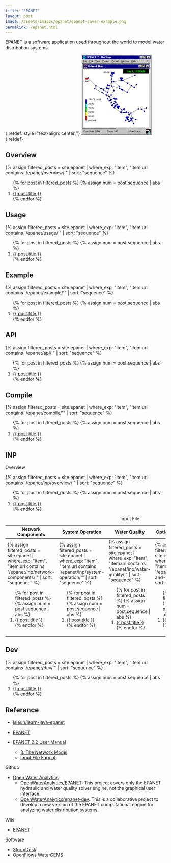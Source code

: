 ```yaml
---
title: "EPANET"
layout: post
image: /assets/images/epanet/epanet-cover-example.png
permalink: /epanet.html
---
```


EPANET is a software application used throughout the world to model water distribution systems.

{:refdef: style="text-align: center;"}
![](/assets/images/epanet/EPANET-220px.gif)
{:refdef}

## Overview

{%
assign filtered_posts = site.epanet |
where_exp: "item", "item.url contains '/epanet/overview/'" |
sort: "sequence"
%}
<ol>
    {% for post in filtered_posts %}
    {% assign num = post.sequence | abs %}
    <li>
        <a href="{{ post.url }}">{{ post.title }}</a>
    </li>
    {% endfor %}
</ol>

## Usage

{%
assign filtered_posts = site.epanet |
where_exp: "item", "item.url contains '/epanet/usage/'" |
sort: "sequence"
%}
<ol>
    {% for post in filtered_posts %}
    {% assign num = post.sequence | abs %}
    <li>
        <a href="{{ post.url }}">{{ post.title }}</a>
    </li>
    {% endfor %}
</ol>

## Example

{%
assign filtered_posts = site.epanet |
where_exp: "item", "item.url contains '/epanet/example/'" |
sort: "sequence"
%}
<ol>
    {% for post in filtered_posts %}
    {% assign num = post.sequence | abs %}
    <li>
        <a href="{{ post.url }}">{{ post.title }}</a>
    </li>
    {% endfor %}
</ol>

## API

{%
assign filtered_posts = site.epanet |
where_exp: "item", "item.url contains '/epanet/api/'" |
sort: "sequence"
%}
<ol>
    {% for post in filtered_posts %}
    {% assign num = post.sequence | abs %}
    <li>
        <a href="{{ post.url }}">{{ post.title }}</a>
    </li>
    {% endfor %}
</ol>

## Compile

{%
assign filtered_posts = site.epanet |
where_exp: "item", "item.url contains '/epanet/compile/'" |
sort: "sequence"
%}
<ol>
    {% for post in filtered_posts %}
    {% assign num = post.sequence | abs %}
    <li>
        <a href="{{ post.url }}">{{ post.title }}</a>
    </li>
    {% endfor %}
</ol>

## INP

Overview

{%
assign filtered_posts = site.epanet |
where_exp: "item", "item.url contains '/epanet/inp/overview/'" |
sort: "sequence"
%}
<ol>
    {% for post in filtered_posts %}
    {% assign num = post.sequence | abs %}
    <li>
        <a href="{{ post.url }}">{{ post.title }}</a>
    </li>
    {% endfor %}
</ol>

<table>
    <caption>Input File</caption>
    <thead>
    <tr>
        <th>Network Components</th>
        <th>System Operation</th>
        <th>Water Quality</th>
        <th>Options & Reporting</th>
        <th>Network Map/Tags</th>
    </tr>
    </thead>
    <tbody>
    <tr>
        <td>
{%
assign filtered_posts = site.epanet |
where_exp: "item", "item.url contains '/epanet/inp/network-components/'" |
sort: "sequence"
%}
<ol>
    {% for post in filtered_posts %}
    {% assign num = post.sequence | abs %}
    <li>
        <a href="{{ post.url }}">{{ post.title }}</a>
    </li>
    {% endfor %}
</ol>        
        </td>
        <td>
{%
assign filtered_posts = site.epanet |
where_exp: "item", "item.url contains '/epanet/inp/system-operation/'" |
sort: "sequence"
%}
<ol>
    {% for post in filtered_posts %}
    {% assign num = post.sequence | abs %}
    <li>
        <a href="{{ post.url }}">{{ post.title }}</a>
    </li>
    {% endfor %}
</ol>
        </td>
        <td>
{%
assign filtered_posts = site.epanet |
where_exp: "item", "item.url contains '/epanet/inp/water-quality/'" |
sort: "sequence"
%}
<ol>
    {% for post in filtered_posts %}
    {% assign num = post.sequence | abs %}
    <li>
        <a href="{{ post.url }}">{{ post.title }}</a>
    </li>
    {% endfor %}
</ol>        
        </td>
        <td>
{%
assign filtered_posts = site.epanet |
where_exp: "item", "item.url contains '/epanet/inp/options-and-reporting/'" |
sort: "sequence"
%}
<ol>
    {% for post in filtered_posts %}
    {% assign num = post.sequence | abs %}
    <li>
        <a href="{{ post.url }}">{{ post.title }}</a>
    </li>
    {% endfor %}
</ol>
        </td>
        <td>
{%
assign filtered_posts = site.epanet |
where_exp: "item", "item.url contains '/epanet/inp/network-map/'" |
sort: "sequence"
%}
<ol>
    {% for post in filtered_posts %}
    {% assign num = post.sequence | abs %}
    <li>
        <a href="{{ post.url }}">{{ post.title }}</a>
    </li>
    {% endfor %}
</ol>
        </td>
    </tr>
    </tbody>
</table>


## Dev

{%
assign filtered_posts = site.epanet |
where_exp: "item", "item.url contains '/epanet/dev/'" |
sort: "sequence"
%}
<ol>
    {% for post in filtered_posts %}
    {% assign num = post.sequence | abs %}
    <li>
        <a href="{{ post.url }}">{{ post.title }}</a>
    </li>
    {% endfor %}
</ol>

## Reference

- [lsieun/learn-java-epanet](https://github.com/lsieun/learn-java-epanet)

- [EPANET](https://www.epa.gov/water-research/epanet)
- [EPANET 2.2 User Manual](https://epanet22.readthedocs.io/en/latest/index.html)
    - [3. The Network Model](https://epanet22.readthedocs.io/en/latest/3_network_model.html)
    - [Input File Format](https://epanet22.readthedocs.io/en/latest/back_matter.html#input-file-format)

Github

- [Open Water Analytics](https://github.com/OpenWaterAnalytics)
    - [OpenWaterAnalytics/EPANET](https://github.com/OpenWaterAnalytics/EPANET):
      This project covers only the EPANET hydraulic and water quality solver engine, not the graphical user interface.
    - [OpenWaterAnalytics/epanet-dev](https://github.com/OpenWaterAnalytics/epanet-dev):
      This is a collaborative project to develop a new version of
      the EPANET computational engine for analyzing water distribution systems.

Wiki

- [EPANET](https://en.wikipedia.org/wiki/EPANET)

Software

- [StormDesk](http://info-water.com/product/stormDesk)
- [OpenFlows WaterGEMS](https://www.bentley.com/software/openflows-watergems/)


